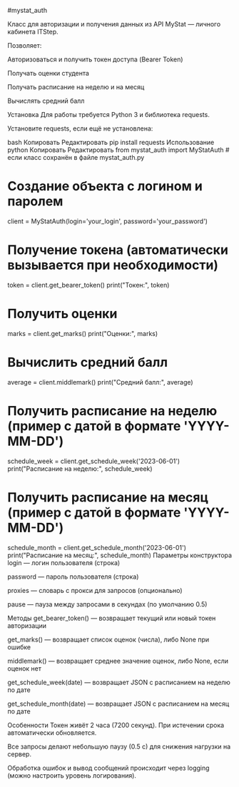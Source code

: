 #mystat_auth

Класс для авторизации и получения данных из API MyStat — личного кабинета ITStep.

Позволяет:

Авторизоваться и получить токен доступа (Bearer Token)

Получать оценки студента

Получать расписание на неделю и на месяц

Вычислять средний балл

Установка
Для работы требуется Python 3 и библиотека requests.

Установите requests, если ещё не установлена:

bash
Копировать
Редактировать
pip install requests
Использование
python
Копировать
Редактировать
from mystat_auth import MyStatAuth  # если класс сохранён в файле mystat_auth.py

# Создание объекта с логином и паролем
client = MyStatAuth(login='your_login', password='your_password')

# Получение токена (автоматически вызывается при необходимости)
token = client.get_bearer_token()
print("Токен:", token)

# Получить оценки
marks = client.get_marks()
print("Оценки:", marks)

# Вычислить средний балл
average = client.middlemark()
print("Средний балл:", average)

# Получить расписание на неделю (пример с датой в формате 'YYYY-MM-DD')
schedule_week = client.get_schedule_week('2023-06-01')
print("Расписание на неделю:", schedule_week)

# Получить расписание на месяц (пример с датой в формате 'YYYY-MM-DD')
schedule_month = client.get_schedule_month('2023-06-01')
print("Расписание на месяц:", schedule_month)
Параметры конструктора
login — логин пользователя (строка)

password — пароль пользователя (строка)

proxies — словарь с прокси для запросов (опционально)

pause — пауза между запросами в секундах (по умолчанию 0.5)

Методы
get_bearer_token() — возвращает текущий или новый токен авторизации

get_marks() — возвращает список оценок (числа), либо None при ошибке

middlemark() — возвращает среднее значение оценок, либо None, если оценок нет

get_schedule_week(date) — возвращает JSON с расписанием на неделю по дате

get_schedule_month(date) — возвращает JSON с расписанием на месяц по дате

Особенности
Токен живёт 2 часа (7200 секунд). При истечении срока автоматически обновляется.

Все запросы делают небольшую паузу (0.5 с) для снижения нагрузки на сервер.

Обработка ошибок и вывод сообщений происходит через logging (можно настроить уровень логирования).
